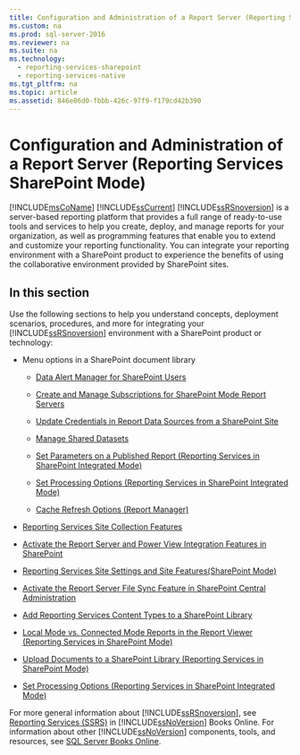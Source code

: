 ```yaml
---
title: Configuration and Administration of a Report Server (Reporting Services SharePoint Mode)
ms.custom: na
ms.prod: sql-server-2016
ms.reviewer: na
ms.suite: na
ms.technology: 
  - reporting-services-sharepoint
  - reporting-services-native
ms.tgt_pltfrm: na
ms.topic: article
ms.assetid: 846e86d0-fbbb-426c-97f9-f179cd42b390
---
```

# Configuration and Administration of a Report Server (Reporting Services SharePoint Mode)
  [!INCLUDE[msCoName](../../Token\Other/msCoName_md.md)] [!INCLUDE[ssCurrent](../../Token\Other/ssCurrent_md.md)] [!INCLUDE[ssRSnoversion](../../Token\Other/ssRSnoversion_md.md)] is a server\-based reporting platform that provides a full range of ready\-to\-use tools and services to help you create, deploy, and manage reports for your organization, as well as programming features that enable you to extend and customize your reporting functionality. You can integrate your reporting environment with a SharePoint product to experience the benefits of using the collaborative environment provided by SharePoint sites.  
  
## In this section  
 Use the following sections to help you understand concepts, deployment scenarios, procedures, and more for integrating your [!INCLUDE[ssRSnoversion](../../Token\Other/ssRSnoversion_md.md)] environment with a SharePoint product or technology:  
  
-   Menu options in a SharePoint document library  
  
    -   [Data Alert Manager for SharePoint Users](../../Topics\TopicNameNotContainA/Data-Alert-Manager-for-SharePoint-Users.md)  
  
    -   [Create and Manage Subscriptions for SharePoint Mode Report Servers](../../Topics\TopicNameNotContainA/Create-and-Manage-Subscriptions-for-SharePoint-Mode-Report-Servers.md)  
  
    -   [Update Credentials in Report Data Sources from a SharePoint Site](../../Topics\TopicNameContainA/Update-Credentials-in-Report-Data-Sources-from-a-SharePoint-Site.md)  
  
    -   [Manage Shared Datasets](../../Topics\TopicNameNotContainA/Manage-Shared-Datasets.md)  
  
    -   [Set Parameters on a Published Report &#40;Reporting Services in SharePoint Integrated Mode&#41;](../../Topics\TopicNameContainA/Set-Parameters-on-a-Published-Report--Reporting-Services-in-SharePoint-Integrated-Mode-.md)  
  
    -   [Set Processing Options &#40;Reporting Services in SharePoint Integrated Mode&#41;](../../Topics\TopicNameNotContainA/Set-Processing-Options--Reporting-Services-in-SharePoint-Integrated-Mode-.md)  
  
    -   [Cache Refresh Options &#40;Report Manager&#41;](../../Topics\TopicNameNotContainA/Cache-Refresh-Options--Report-Manager-.md)  
  
-   [Reporting Services Site Collection Features](../../Topics\TopicNameNotContainA/Reporting-Services-Site-Collection-Features.md)  
  
-   [Activate the Report Server and Power View Integration Features in SharePoint](../../Topics\TopicNameNotContainA/Activate-the-Report-Server-and-Power-View-Integration-Features-in-SharePoint.md)  
  
-   [Reporting Services Site Settings and Site Features&#40;SharePoint Mode&#41;](../../Topics\TopicNameNotContainA/Reporting-Services-Site-Settings-and-Site-Features-SharePoint-Mode-.md)  
  
-   [Activate the Report Server File Sync Feature in SharePoint Central Administration](../../Topics\TopicNameNotContainA/Activate-the-Report-Server-File-Sync-Feature-in-SharePoint-Central-Administration.md)  
  
-   [Add Reporting Services Content Types to a SharePoint Library](../../Topics\TopicNameContainA/Add-Reporting-Services-Content-Types-to-a-SharePoint-Library.md)  
  
-   [Local Mode vs. Connected Mode Reports in the Report Viewer &#40;Reporting Services in SharePoint Mode&#41;](../../Topics\TopicNameNotContainA/Local-Mode-vs.-Connected-Mode-Reports-in-the-Report-Viewer--Reporting-Services-in-SharePoint-Mode-.md)  
  
-   [Upload Documents to a SharePoint Library &#40;Reporting Services in SharePoint Mode&#41;](../../Topics\TopicNameContainA/Upload-Documents-to-a-SharePoint-Library--Reporting-Services-in-SharePoint-Mode-.md)  
  
-   [Set Processing Options &#40;Reporting Services in SharePoint Integrated Mode&#41;](../../Topics\TopicNameNotContainA/Set-Processing-Options--Reporting-Services-in-SharePoint-Integrated-Mode-.md)  
  
 For more general information about [!INCLUDE[ssRSnoversion](../../Token\Other/ssRSnoversion_md.md)], see [Reporting Services &#40;SSRS&#41;](../../Topics\TopicNameNotContainA/Reporting-Services--SSRS-.md) in [!INCLUDE[ssNoVersion](../../Token\Other/ssNoVersion_md.md)] Books Online. For information about other [!INCLUDE[ssNoVersion](../../Token\Other/ssNoVersion_md.md)] components, tools, and resources, see [SQL Server Books Online](../../Topics\TopicNameNotContainA/SQL-Server-2016-Technical-Documentation.md).  
  
  